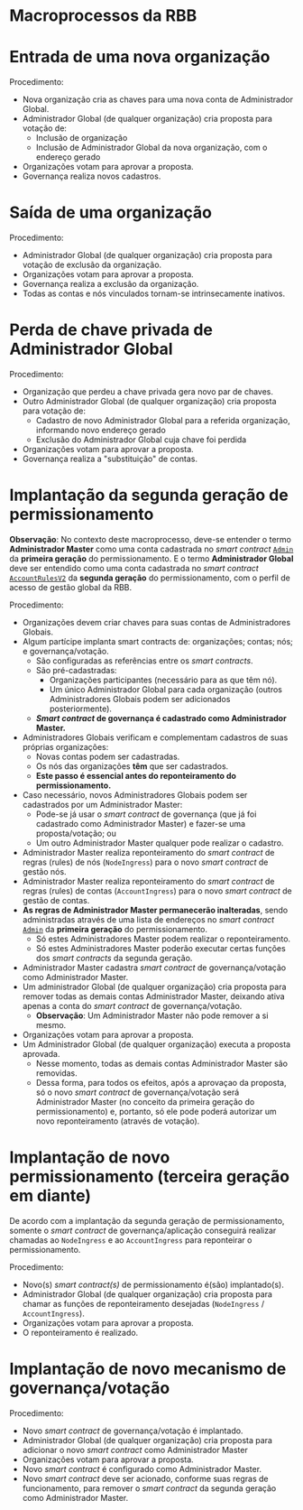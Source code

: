 # Macroprocessos da RBB

# Entrada de uma nova organização

Procedimento:
- Nova organização cria as chaves para uma nova conta de Administrador Global.
- Administrador Global (de qualquer organização) cria proposta para votação de:
  - Inclusão de organização
  - Inclusão de Administrador Global da nova organização, com o endereço gerado
- Organizações votam para aprovar a proposta.
- Governança realiza novos cadastros.


# Saída de uma organização

Procedimento:
- Administrador Global (de qualquer organização) cria proposta para votação de exclusão da organização.
- Organizações votam para aprovar a proposta.
- Governança realiza a exclusão da organização.
- Todas as contas e nós vinculados tornam-se intrinsecamente inativos.


# Perda de chave privada de Administrador Global

Procedimento:
- Organização que perdeu a chave privada gera novo par de chaves.
- Outro Administrador Global (de qualquer organização) cria proposta para votação de:
  - Cadastro de novo Administrador Global para a referida organização, informando novo endereço gerado
  - Exclusão do Administrador Global cuja chave foi perdida
- Organizações votam para aprovar a proposta.
- Governança realiza a "substituição" de contas.


# Implantação da segunda geração de permissionamento

**Observação**: No contexto deste macroprocesso, deve-se entender o termo **Administrador Master** como uma conta cadastrada no *smart contract* [`Admin`](../../gen01/contracts/Admin.sol) da **primeira geração** do permissionamento. E o termo **Administrador Global** deve ser entendido como uma conta cadastrada no *smart contract* [`AccountRulesV2`](../contracts/AccountRulesV2.sol) da **segunda geração** do permissionamento, com o perfil de acesso de gestão global da RBB.

Procedimento:
- Organizações devem criar chaves para suas contas de Administradores Globais.
- Algum partícipe implanta smart contracts de: organizações; contas; nós; e governança/votação.
  - São configuradas as referências entre os *smart contracts*.
  - São pré-cadastradas:
    - Organizações participantes (necessário para as que têm nó).
    - Um único Administrador Global para cada organização (outros Administradores Globais podem ser adicionados posteriormente).
  - ***Smart contract* de governança é cadastrado como Administrador Master.**
- Administradores Globais verificam e complementam cadastros de suas próprias organizações:
  - Novas contas podem ser cadastradas.
  - Os nós das organizações **têm** que ser cadastrados.
  - **Este passo é essencial antes do reponteiramento do permissionamento.**
- Caso necessário, novos Administradores Globais podem ser cadastrados por um Administrador Master:
  - Pode-se já usar o *smart contract* de governança (que já foi cadastrado como Administrador Master) e fazer-se uma proposta/votação; ou
  - Um outro Administrador Master qualquer pode realizar o cadastro.
- Administrador Master realiza reponteiramento do *smart contract* de regras (rules) de nós (`NodeIngress`) para o novo *smart contract* de gestão nós.
- Administrador Master realiza reponteiramento do *smart contract* de regras (rules) de contas (`AccountIngress`) para o novo *smart contract* de gestão de contas.
- **As regras de Administrador Master permanecerão inalteradas**, sendo administradas através de uma lista de endereços no *smart contract* [`Admin`](../../gen01/contracts/Admin.sol) da **primeira geração** do permissionamento.
  - Só estes Administradores Master podem realizar o reponteiramento.
  - Só estes Administradores Master poderão executar certas funções dos *smart contracts* da segunda geração.
- Administrador Master cadastra *smart contract* de governança/votação como Administrador Master.
- Um administrador Global (de qualquer organização) cria proposta para remover todas as demais contas Administrador Master, deixando ativa apenas a conta do *smart contract* de governança/votação.
  - **Observação**: Um Administrador Master não pode remover a si mesmo.
- Organizações votam para aprovar a proposta.
- Um Administrador Global (de qualquer organização) executa a proposta aprovada.
  - Nesse momento, todas as demais contas Administrador Master são removidas.
  - Dessa forma, para todos os efeitos, após a aprovaçao da proposta, só o novo *smart contract* de governança/votação será Administrador Master (no conceito da primeira geração do permissionamento) e, portanto, só ele pode poderá autorizar um novo reponteiramento (através de votação).


# Implantação de novo permissionamento (terceira geração em diante)

De acordo com a implantação da segunda geração de permissionamento, somente o *smart contract* de governança/aplicação conseguirá realizar chamadas ao `NodeIngress` e ao `AccountIngress` para reponteirar o permissionamento.

Procedimento:
- Novo(s) *smart contract(s)* de permissionamento é(são) implantado(s).
- Administrador Global (de qualquer organização) cria proposta para chamar as funções de reponteiramento desejadas (`NodeIngress` / `AccountIngress`).
- Organizações votam para aprovar a proposta.
- O reponteiramento é realizado.


# Implantação de novo mecanismo de governança/votação

Procedimento:
- Novo *smart contract* de governança/votação é implantado.
- Administrador Global (de qualquer organização) cria proposta para adicionar o novo *smart contract* como Administrador Master
- Organizações votam para aprovar a proposta.
- Novo *smart contract* é configurado como Administrador Master.
- Novo *smart contract* deve ser acionado, conforme suas regras de funcionamento, para remover o *smart contract* da segunda geração como Administrador Master.